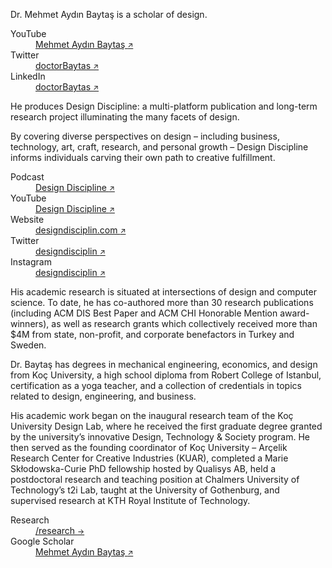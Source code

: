 <div class="container container-md py-5 mx-auto">

<div class="row mb-3" markdown="1">

Dr. Mehmet Aydın Baytaş is a scholar of design.

</div><!-- .row -->


<dl class="row mb-5">

<dt class="col-5 lowkey">
YouTube</dt>
<dd class="col-7">
<a href="http://youtube.com/mbaytas" target="_blank">Mehmet Aydın Baytaş <small>&#x2197;&#xfe0e;</small></a>
</dd>

<dt class="col-5 lowkey">
Twitter
</dt>
<dd class="col-7">
<a href="http://twitter.com/doctorBaytas" target="_blank">doctorBaytas <small>&#x2197;&#xfe0e;</small></a>
</dd>

<dt class="col-5 lowkey">
LinkedIn
</dt>
<dd class="col-7">
<a href="https://www.linkedin.com/in/doctorbaytas" target="_blank">doctorBaytas <small>&#x2197;&#xfe0e;</small></a>
</dd>

</dl>



<div class="row mb-3" markdown="1">

He produces Design Discipline: a multi-platform publication and long-term research project illuminating the many facets of design.

By covering diverse perspectives on design – including business, technology, art, craft, research, and personal growth – Design Discipline informs individuals carving their own path to creative fulfillment.

</div><!-- .row -->


<dl class="row mb-5">
  
<dt class="col-5 lowkey">
Podcast
</dt>
<dd class="col-7">
<a href="http://podcast.designdisciplin.com" target="_blank">Design Discipline <small>&#x2197;&#xfe0e;</small></a>
</dd>


<dt class="col-5 lowkey">
YouTube
</dt>
<dd class="col-7">
<a href="https://www.youtube.com/channel/UCtXM3JdnERaNOiFKaHZJL_w" target="_blank">Design Discipline <small>&#x2197;&#xfe0e;</small></a>
</dd>

<dt class="col-5 lowkey">
Website
</dt>
<dd class="col-7">
<a href="https://www.designdisciplin.com" target="_blank">designdisciplin.com <small>&#x2197;&#xfe0e;</small></a>
</dd>

<dt class="col-5 lowkey">
Twitter
</dt>
<dd class="col-7">
<a href="http://www.twitter.com/designdisciplin" target="_blank">designdisciplin <small>&#x2197;&#xfe0e;</small></a>
</dd>

<dt class="col-5 lowkey">
Instagram
</dt>
<dd class="col-7">
<a href="http://www.instagram.com/designdisciplin" target="_blank">designdisciplin <small>&#x2197;&#xfe0e;</small></a>
</dd>

</dl>




<div class="row mb-3 small" markdown="1">

His academic research is situated at intersections of design and computer science. To date, he has co-authored more than 30 research publications (including ACM DIS Best Paper and ACM CHI Honorable Mention award-winners), as well as research grants which collectively received more than $4M from state, non-profit, and corporate benefactors in Turkey and Sweden. 

Dr. Baytaş has degrees in mechanical engineering, economics, and design from Koç University, a high school diploma from Robert College of Istanbul, certification as a yoga teacher, and a collection of credentials in topics related to design, engineering, and business.

His academic work began on the inaugural research team of the Koç University Design Lab, where he received the first graduate degree granted by the university’s innovative Design, Technology & Society program. He then served as the founding coordinator of Koç University – Arçelik Research Center for Creative Industries (KUAR), completed a Marie Skłodowska-Curie PhD fellowship hosted by Qualisys AB, held a postdoctoral research and teaching position at Chalmers University of Technology’s t2i Lab, taught at the University of Gothenburg, and supervised research at KTH Royal Institute of Technology.
  
</div><!-- row -->

<dl class="row mb-5">
  
<dt class="col-5 lowkey">
Research
</dt>
<dd class="col-7">
<a href="/research/">/research <small>&#x2192;&#xfe0e;</small></a>
</dd>

<dt class="col-5 lowkey">
Google Scholar
</dt>
<dd class="col-7">
<a href="https://scholar.google.com/citations?user=2ZPGfGYAAAAJ" target="_blank">Mehmet Aydın Baytaş <small>&#x2197;&#xfe0e;</small></a>
</dd>

</dl>

</div><!-- .container -->
